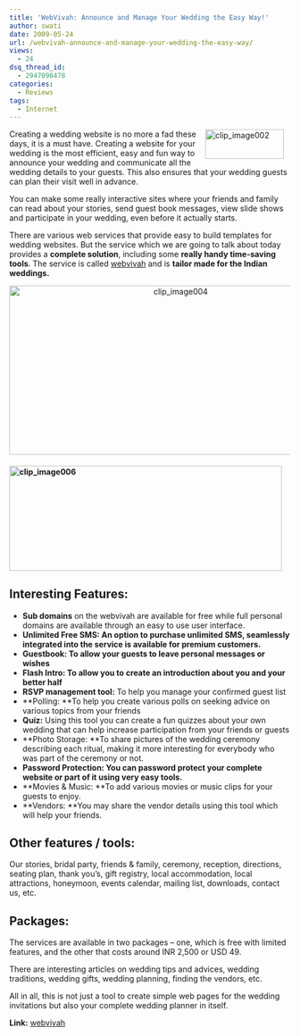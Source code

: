 ```yaml
---
title: 'WebVivah: Announce and Manage Your Wedding the Easy Way!'
author: swati
date: 2009-05-24
url: /webvivah-announce-and-manage-your-wedding-the-easy-way/
views:
  - 24
dsq_thread_id:
  - 2947098478
categories:
  - Reviews
tags:
  - Internet
---
```

<img class="alignright wp-image-53534" style="border: 0pt none;margin-left: 12px;margin-right: 12px" src="http://cdn.devilsworkshop.org/files/2009/05/clip-image00273.jpg" border="0" alt="clip_image002" hspace="12" width="141" height="53" align="right" />Creating a wedding website is no more a fad these days, it is a must have. Creating a website for your wedding is the most efficient, easy and fun way to announce your wedding and communicate all the wedding details to your guests. This also ensures that your wedding guests can plan their visit well in advance.

You can make some really interactive sites where your friends and family can read about your stories, send guest book messages, view slide shows and participate in your wedding, even before it actually starts.

There are various web services that provide easy to build templates for wedding websites. But the service which we are going to talk about today provides a **complete solution**, including some **really handy time-saving tools**. The service is called <a href="http://www.webvivah.com/" onclick="_gaq.push(['_trackEvent', 'outbound-article', 'http://www.webvivah.com/', 'webvivah']);" >webvivah</a> and is **tailor made for the Indian weddings.**

<p style="text-align: center">
  <img class="aligncenter" style="border: 0pt none" src="http://cdn.devilsworkshop.org/files/2009/05/clip-image00432.jpg" border="0" alt="clip_image004" width="598" height="303" />
</p>

#### <img class="aligncenter" style="border: 0pt none" src="http://cdn.devilsworkshop.org/files/2009/05/clip-image00613.jpg" border="0" alt="clip_image006" width="488" height="188" />

## Interesting Features:

  * **Sub domains** on the webvivah are available for free while full personal domains are available through an easy to use user interface.
  * **Unlimited Free SMS: **An option to purchase unlimited SMS, seamlessly integrated into the service is available for premium customers.****
  * **Guestbook: **To allow your guests to leave personal messages or wishes****
  * **Flash Intro: **To allow you to create an introduction about you and your better half****
  * **RSVP management tool:** To help you manage your confirmed guest list
  * **Polling: **To help you create various polls on seeking advice on various topics from your friends
  * **Quiz:** Using this tool you can create a fun quizzes about your own wedding that can help increase participation from your friends or guests
  * **Photo Storage: **To share pictures of the wedding ceremony describing each ritual, making it more interesting for everybody who was part of the ceremony or not.
  * **Password Protection: **You can password protect your complete website or part of it using very easy tools.****
  * **Movies & Music: **To add various movies or music clips for your guests to enjoy.
  * **Vendors: **You may share the vendor details using this tool which will help your friends.

## Other features / tools:

Our stories, bridal party, friends & family, ceremony, reception, directions, seating plan, thank you’s, gift registry, local accommodation, local attractions, honeymoon, events calendar, mailing list, downloads, contact us, etc.

## Packages:

The services are available in two packages – one, which is free with limited features, and the other that costs around INR 2,500 or USD 49.

There are interesting articles on wedding tips and advices, wedding traditions, wedding gifts, wedding planning, finding the vendors, etc.

All in all, this is not just a tool to create simple web pages for the wedding invitations but also your complete wedding planner in itself.

**Link:** <a href="http://www.webvivah.com/" onclick="_gaq.push(['_trackEvent', 'outbound-article', 'http://www.webvivah.com/', 'webvivah']);" >webvivah</a>
